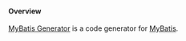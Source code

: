 #### Overview

[MyBatis Generator](http://mybatis.org/generator/index.html) is a code generator for [MyBatis](index.md).